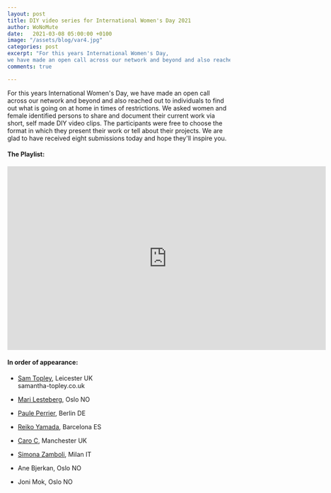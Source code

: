 ```yaml
---
layout: post
title: DIY video series for International Women's Day 2021
author: WoNoMute
date:   2021-03-08 05:00:00 +0100
image: "/assets/blog/var4.jpg"
categories: post
excerpt: "For this years International Women's Day, 
we have made an open call across our network and beyond and also reached out to individuals to find out what is going on at home in times of restrictions."
comments: true

---
```




For this years International Women's Day, we have made an open call across our network and beyond and also reached out to individuals to find out what is going on at home 
in times of restrictions. We asked women and female identified persons to share and document their current work via short, self made DIY video clips. The participants 
were free to choose the format in which they present their work or tell about their projects. We are glad to have received eight submissions today and hope they'll inspire you. 


#### The Playlist:


<iframe width="720" height="415" src="https://www.youtube.com/playlist?list=PLNjR_YNj6xHf94ZVee93IJFfjQ_FtkH22" 
frameborder="0" allow="accelerometer; autoplay; encrypted-media; gyroscope; picture-in-picture" allowfullscreen></iframe>

#### In order of appearance: 

* [Sam Topley](https://youtu.be/OPeOOSOwby0), Leicester UK  
samantha-topley.co.uk

* [Mari Lesteberg](https://youtu.be/7kFzhMh_28U), Oslo NO  

* [Paule Perrier](https://youtu.be/CuMNB_U2ZsY), Berlin DE  

* [Reiko Yamada](https://youtu.be/FNmyTurBlRU), Barcelona ES  

* [Caro C](https://youtu.be/YAjvbvnzCHg), Manchester UK  

* [Simona Zamboli](https://youtu.be/hzZsr5RTD3U), Milan IT  
* Ane Bjerkan, Oslo NO  
* Joni Mok, Oslo NO
